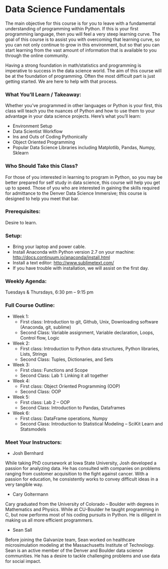 # Data Science Fundamentals

The main objective for this course is for you to leave with a fundamental understanding of programming within Python.  If this is your first programming language, then you will feel a very steep learning curve.  The goal of this course is to assist you with overcoming that learning curve, so you can not only continue to grow in this environment, but so that you can start learning from the vast amount of information that is available to you through the online community.  

Having a strong foundation in math/statistics and programming is imperative to success in the data science world.  The aim of this course will be at the foundation of programming.  Often the most difficult part is just getting started.  We are here to help with that process.

### What You’ll Learn / Takeaway:

Whether you’ve programmed in other languages or Python is your first, this class will teach you the nuances of Python and how to use them to your advantage in your data science projects. Here’s what you’ll learn:

* Environment Setup
* Data Scientist Workflow
* Ins and Outs of Coding Pythonically
* Object Oriented Programming
* Popular Data Science Libraries including Matplotlib, Pandas, Numpy, Sklearn

### Who Should Take this Class? 

For those of you interested in learning to program in Python, so you may be better prepared for self study in data science, this course will help you get up to speed.  Those of you who are interested in gaining the skills required for admittance to the Denver Data Science Immersive; this course is designed to help you meet that bar.

### Prerequisites:

Desire to learn.

### Setup: 

* Bring your laptop and power cable.
* Install Anaconda with Python version 2.7 on your machine: http://docs.continuum.io/anaconda/install.html
* Install a text editor: http://www.sublimetext.com/
* If you have trouble with installation, we will assist on the first day.

### Weekly Agenda:

Tuesdays & Thursdays, 6:30 pm – 9:15 pm

### Full Course Outline:

* Week 1: 
  * First class: Introduction to git, Github, Unix, Downloading software (Anaconda, git, sublime)
  * Second Class: Variable assignment, Variable declaration, Loops, Control flow, Logic
* Week 2: 
  * First class: Introduction to Python data structures, Python libraries, Lists, Strings
  * Second Class: Tuples, Dictionaries, and Sets
* Week 3: 
  * First class: Functions and Scope
  * Second Class: Lab 1: Linking it all together
* Week 4: 
  * First class: Object Oriented Programming (OOP)
  * Second Class: OOP
* Week 5:
  * First class: Lab 2 – OOP
  * Second Class: Introduction to Pandas, Dataframes
* Week 6:
  * First class: DataFrame operations, Numpy
  * Second Class: Introduction to Statistical Modeling – SciKit Learn and Statsmodels

### Meet Your Instructors:

* Josh Bernhard

While taking PhD coursework at Iowa State University, Josh developed a passion for analyzing data. He has consulted with companies on problems ranging from customer acquisition to the fight against cancer.  With a passion for education, he consistently works to convey difficult ideas in a very tangible way.

* Cary Goltermann

Cary graduated from the University of Colorado – Boulder with degrees in Mathematics and Physics. While at CU-Boulder he taught programming in C, but now performs most of his coding pursuits in Python. He is diligent in making us all more efficient programmers.

* Sean Sall

Before joining the Galvanize team, Sean worked on healthcare microsimulation modeling at the Massachusetts Institute of Technology. Sean is an active member of the Denver and Boulder data science communities. He has a desire to tackle challenging problems and use data for social impact.
